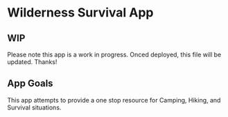 # Wilderness Survival App

## WIP 
Please note this app is a work in progress. Onced deployed, this file will be updated. Thanks!

## App Goals
This app attempts to provide a one stop resource for Camping, Hiking, and Survival situations. 